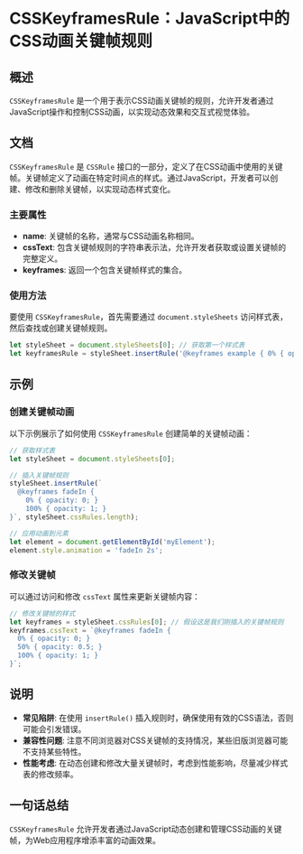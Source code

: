 <!--
Meta Description: # CSSKeyframesRule：JavaScript中的CSS动画关键帧规则 ## 概述 `CSSKeyframesRule` 是一个用于表示CSS动画关键帧的规则，允许开发者通过JavaScript操作和控制CSS动画，以实现动态效果和交互式视觉体验。 ## 文档 `CSSKeyframes...
Meta Keywords: stylesheet, opacity, csskeyframesrule, keyframes, let
-->

# CSSKeyframesRule：JavaScript中的CSS动画关键帧规则

## 概述
`CSSKeyframesRule` 是一个用于表示CSS动画关键帧的规则，允许开发者通过JavaScript操作和控制CSS动画，以实现动态效果和交互式视觉体验。

## 文档
`CSSKeyframesRule` 是 `CSSRule` 接口的一部分，定义了在CSS动画中使用的关键帧。关键帧定义了动画在特定时间点的样式。通过JavaScript，开发者可以创建、修改和删除关键帧，以实现动态样式变化。

### 主要属性
- **name**: 关键帧的名称，通常与CSS动画名称相同。
- **cssText**: 包含关键帧规则的字符串表示法，允许开发者获取或设置关键帧的完整定义。
- **keyframes**: 返回一个包含关键帧样式的集合。

### 使用方法
要使用 `CSSKeyframesRule`，首先需要通过 `document.styleSheets` 访问样式表，然后查找或创建关键帧规则。

```javascript
let styleSheet = document.styleSheets[0]; // 获取第一个样式表
let keyframesRule = styleSheet.insertRule('@keyframes example { 0% { opacity: 0; } 100% { opacity: 1; } }', styleSheet.cssRules.length);
```

## 示例
### 创建关键帧动画
以下示例展示了如何使用 `CSSKeyframesRule` 创建简单的关键帧动画：

```javascript
// 获取样式表
let styleSheet = document.styleSheets[0];

// 插入关键帧规则
styleSheet.insertRule(`
  @keyframes fadeIn {
    0% { opacity: 0; }
    100% { opacity: 1; }
}`, styleSheet.cssRules.length);

// 应用动画到元素
let element = document.getElementById('myElement');
element.style.animation = 'fadeIn 2s';
```

### 修改关键帧
可以通过访问和修改 `cssText` 属性来更新关键帧内容：

```javascript
// 修改关键帧的样式
let keyframes = styleSheet.cssRules[0]; // 假设这是我们刚插入的关键帧规则
keyframes.cssText = `@keyframes fadeIn {
  0% { opacity: 0; }
  50% { opacity: 0.5; }
  100% { opacity: 1; }
}`;
```

## 说明
- **常见陷阱**: 在使用 `insertRule()` 插入规则时，确保使用有效的CSS语法，否则可能会引发错误。
- **兼容性问题**: 注意不同浏览器对CSS关键帧的支持情况，某些旧版浏览器可能不支持某些特性。
- **性能考虑**: 在动态创建和修改大量关键帧时，考虑到性能影响，尽量减少样式表的修改频率。

## 一句话总结
`CSSKeyframesRule` 允许开发者通过JavaScript动态创建和管理CSS动画的关键帧，为Web应用程序增添丰富的动画效果。